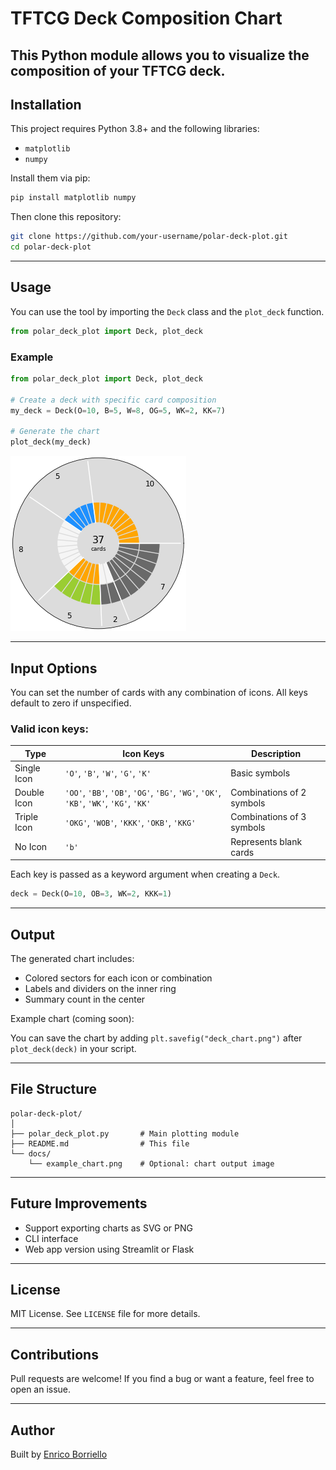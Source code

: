 # TFTCG Deck Composition Chart

This Python module allows you to visualize the composition of your TFTCG deck. 
---

## Installation

This project requires Python 3.8+ and the following libraries:

- `matplotlib`
- `numpy`

Install them via pip:

```bash
pip install matplotlib numpy
```

Then clone this repository:

```bash
git clone https://github.com/your-username/polar-deck-plot.git
cd polar-deck-plot
```

---

## Usage

You can use the tool by importing the `Deck` class and the `plot_deck` function.

```python
from polar_deck_plot import Deck, plot_deck
```

### Example

```python
from polar_deck_plot import Deck, plot_deck

# Create a deck with specific card composition
my_deck = Deck(O=10, B=5, W=8, OG=5, WK=2, KK=7)

# Generate the chart
plot_deck(my_deck)
```

![output chart](example.png)

---

## Input Options

You can set the number of cards with any combination of icons. All keys default to zero if unspecified.

### Valid icon keys:

| Type        | Icon Keys                                              | Description               |
|-------------|--------------------------------------------------------|---------------------------|
| Single Icon | `'O'`, `'B'`, `'W'`, `'G'`, `'K'`                      | Basic symbols             |
| Double Icon | `'OO'`, `'BB'`, `'OB'`, `'OG'`, `'BG'`, `'WG'`, `'OK'`, `'KB'`, `'WK'`, `'KG'`, `'KK'` | Combinations of 2 symbols |
| Triple Icon | `'OKG'`, `'WOB'`, `'KKK'`, `'OKB'`, `'KKG'`            | Combinations of 3 symbols |
| No Icon     | `'b'`                                                  | Represents blank cards    |

Each key is passed as a keyword argument when creating a `Deck`.

```python
deck = Deck(O=10, OB=3, WK=2, KKK=1)
```

---

## Output

The generated chart includes:

- Colored sectors for each icon or combination  
- Labels and dividers on the inner ring  
- Summary count in the center  

Example chart (coming soon):

 You can save the chart by adding `plt.savefig("deck_chart.png")` after `plot_deck(deck)` in your script.

---

## File Structure

```
polar-deck-plot/
│
├── polar_deck_plot.py       # Main plotting module
├── README.md                # This file
└── docs/
    └── example_chart.png    # Optional: chart output image
```

---

## Future Improvements

- Support exporting charts as SVG or PNG  
- CLI interface  
- Web app version using Streamlit or Flask  

---

## License

MIT License. See `LICENSE` file for more details.

---

## Contributions

Pull requests are welcome! If you find a bug or want a feature, feel free to open an issue.

---

## Author

Built by [Enrico Borriello](https://github.com/EnricoBorriello)
